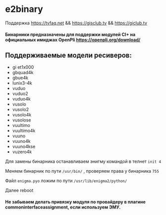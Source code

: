 # e2binary

Поддержка https://tvfaq.net && https://gisclub.tv && https://giclub.tv

#### Бинарники предназначены для поддержки модулей CI+ на официальных имиджах OpenPli https://openpli.org/download/ 

## Поддерживаемые модели ресиверов:

* gi et1x000 
* gbquad4k
* gbue4k 
* lunix3-4k
* vuduo
* vuduo2
* vuduo4k
* vusolo
* vusolo2
* vusolo4k
* vusolose
* vuultimo
* vuultimo4k
* vuuno
* vuuno4k
* vuuno4kse
* vuzero4k

Для замены бинарника останавливаем энигму командой в телнет `init 4
`

Меняем бинарник по пути `/usr/bin/` , проверяем права у бинарника `755`

Файл `enigma.pyo` ложим по пути `/usr/lib/enigma2/python/`

Далее reboot

#### Не забываем делать привязку модуля по провайдеру в плагине commoninterfaceassignment, если используем ЭМУ.


